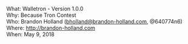 What:		Walletron - Version 1.0.0<br>
Why:		Because Tron Contest<br>
Who:		Brandon Holland (bholland@brandon-holland.com, @640774n6)<br>
Where:	http://brandon-holland.com<br>
When:		May 9, 2018<br>
